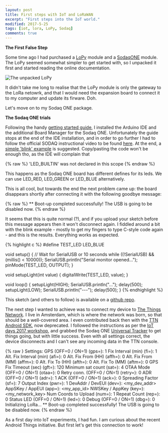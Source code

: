 ```yaml
---
layout: post
title: First steps with IoT and LoRaWAN
excerpt: "First steps into the IoT world."
modified: 2017-5-25
tags: [iot, lora, LoPy, Sodaq]
comments: true
---
```


**The First False Step**

Some time ago I had purchased a [LoPy]() module and a [SodaqONE]() module. The LoPy seemed somewhat simpler to get started with, so I unpacked it first and started reading the online documentation.

![The unpacked LoPy](/images/2015-07-29-last-button-clicked.png)

It didn't take me long to realise that the LoPy module is only the gateway to the LoRa netowrk, and that I would need the expansion board to connect it to my computer and update its firware. Doh.

Let's move on to my Sodaq ONE package.

**The Sodaq ONE trials**

Following the handy [getting started guide](http://support.sodaq.com/sodaq-one/sodaq-one/), I installed the Arduino IDE and the additional Board Manager for the Sodaq ONE. Unfortunately the guide stops at the end of the IDE installation, and in order to go further I had to follow the official SODAQ instructional video to be found [here](https://www.youtube.com/watch?v=G3OovUzntz0).
At the end, a [simple 'blink' example](https://github.com/GabrielNotman/AutonomoTesting/blob/master/Pin%20IO/blink/blink.ino) is suggested. Copy/pasting the code won't be enough tho, as the IDE will complain that

{% raw %}
'LED_BUILTIN' was not declared in this scope
{% endraw %}

This happens as the Sodaq ONE board has different defines for its leds. We can use LED_RED, LED_GREEN or LED_BLUE alternatively.

This is all cool, but towards the end the next problem came up: the board disappears shortly after connecting it with the following goodbye message:

{% raw %}
** Boot-up completed successfully!
The USB is going to be disabled now.
{% endraw %}

It seems that this is quite normal (?), and if you upload your sketch before this message appears then it won't disconnect again. I fiddled around a bit with the blink example - mostly to get my fingers to type C-style code again - and this is the results. Everything works as expected.


{% highlight c %}
#define TEST_LED LED_BLUE

void setup() {
  // Wait for SerialUSB or 10 seconds
  while ((!SerialUSB) && (millis() < 10000));
  SerialUSB.println("Serial monitor opened...");
  pinMode(TEST_LED, OUTPUT);
}

void setupLight(int value) {
  digitalWrite(TEST_LED, value);
}

void loop() {
  setupLight(HIGH);
  SerialUSB.println("...");
  delay(500);
  setupLight(LOW);
  SerialUSB.println("---");
  delay(500);
}
{% endhighlight %}

This sketch (and others to follow) is available on a [github repo](https://github.com/ticofab/sodaq-one-sketches).

The next step I wanted to achieve was to connect my device to [The Things Network](https://www.thethingsnetwork.org). I live in Amsterdam, which is where the network was born, so that should be a well-covered area. I even contributed back then with the [TTN Android SDK](https://github.com/ticofab/The-Things-Network-Android-SDK), now deprecated. I followed the instructions as per the [IoT days 2017 workshop](https://github.com/TheThingsNetwork/workshops/blob/master/IoT-Tech-Day.md), and grabbed the Sodaq ONE [Universal Tracker](https://github.com/SodaqMoja/SodaqOne-UniversalTracker) to get things going, but with little success. Even with all settings correct, the device disconnects and I can't see any incoming data in the TTN console.

{% raw }
Settings:
  GPS (OFF=0 / ON=1)         (gps=): 1
  Fix Interval (min)         (fi=): 1
  Alt. Fix Interval (min)    (afi=): 0
  Alt. Fix From (HH)         (affh=): 0
  Alt. Fix From (MM)         (affm=): 0
  Alt. Fix To (HH)           (afth=): 0
  Alt. Fix To (MM)           (aftm=): 0
  GPS Fix Timeout (sec)      (gft=): 120
  Minimum sat count          (sat=): 4
  OTAA Mode (OFF=0 / ON=1)   (otaa=): 0
  Retry conn. (OFF=0 / ON=1) (retry=): 0
  ADR (OFF=0 / ON=1)         (adr=): 1
  ACK (OFF=0 / ON=1)         (ack=): 0
  Spreading Factor           (sf=): 7
  Output Index               (pwr=): 1
  DevAddr / DevEUI           (dev=): <my_dev_addr>
  AppSKey / AppEUI           (app=): <my_app_id>
  NWSKey / AppKey            (key=): <my_network_key>
  Num Coords to Upload       (num=): 1
  Repeat Count               (rep=): 0
  Status LED (OFF=0 / ON=1)  (led=): 0
  Debug (OFF=0 / ON=1)       (dbg=): 0
Initializing LoRa...
** Boot-up completed successfully!
The USB is going to be disabled now.
{% endraw %}

As a first day into IoT experiments, I had fun. I am curious about the recent Android Things initiative. But first let's get this connection to work! 




